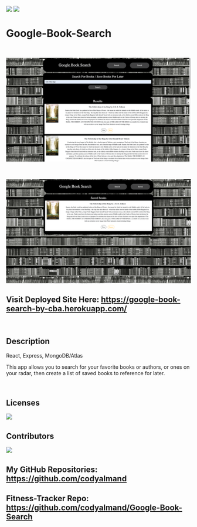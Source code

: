 ![](https://img.shields.io/badge/created%20by-CodyAlmand-red)
![](https://img.shields.io/badge/License-MIT-brightgreen)

# Google-Book-Search

<br>

![](https://github.com/codyalmand/Google-Book-Search/blob/master/client/src/images/Screen%20Shot%202020-11-29%20at%206.56.42%20PM%20(2).png)

<br>

![](https://github.com/codyalmand/Google-Book-Search/blob/master/client/src/images/Screen%20Shot%202020-11-29%20at%206.57.19%20PM%20(2).png)
<br>

## Visit Deployed Site Here: https://google-book-search-by-cba.herokuapp.com/

<br>

## Description

React, Express, MongoDB/Atlas

This app allows you to search for your favorite books or authors, or ones on your radar, then create a list of saved books to reference for later.

<br>

## Licenses

![](https://img.shields.io/badge/License-MIT-brightgreen)

## Contributors

![](https://img.shields.io/badge/created%20by-CodyAlmand-red)

## My GitHub Repositories: https://github.com/codyalmand

## Fitness-Tracker Repo: https://github.com/codyalmand/Google-Book-Search

<br>
